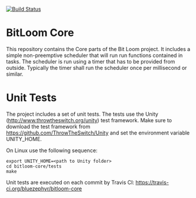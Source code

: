[![Build Status](https://travis-ci.org/bluezephyr/bitloom-core.svg?branch=master)](https://travis-ci.org/bluezephyr/bitloom-core)

# BitLoom Core
This repository contains the Core parts of the Bit Loom project. It includes a simple non-preemptive scheduler that will run run functions contained in tasks. The scheduler is run using a timer that has to be provided from outside. Typically the timer shall run the scheduler once per millisecond or similar.

# Unit Tests
The project includes a set of unit tests. The tests use the Unity (http://www.throwtheswitch.org/unity) test framework. Make sure to download the test framework from https://github.com/ThrowTheSwitch/Unity and set the environment variable UNITY_HOME. 

On Linux use the following sequence:

    export UNITY_HOME=<path to Unity folder>
    cd bitloom-core/tests
    make

Unit tests are executed on each commit by Travis CI: https://travis-ci.org/bluezephyr/bitloom-core

